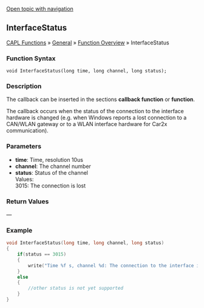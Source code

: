 [Open topic with navigation](../../../../../CANoeDEFamily.htm#Topics/CAPLFunctions/Other/Functions/CAPLfunctionInterfaceStatus.md)

## InterfaceStatus

[CAPL Functions](../../CAPLfunctions.md) » [General](../CAPLGeneralStartPage.md) » [Function Overview](../CAPLfunctionsGeneralOverview.md) » InterfaceStatus

### Function Syntax

```plaintext
void InterfaceStatus(long time, long channel, long status);
```

### Description

The callback can be inserted in the sections **callback function** or **function**.

The callback occurs when the status of the connection to the interface hardware is changed (e.g. when Windows reports a lost connection to a CAN/WLAN gateway or to a WLAN interface hardware for Car2x communication).

### Parameters

- **time**: Time, resolution 10us
- **channel**: The channel number
- **status**: Status of the channel  
  Values:  
  3015: The connection is lost

### Return Values

—

### Example

```c
void InterfaceStatus(long time, long channel, long status)
{
    if(status == 3015)
    {
        write("Time %f s, channel %d: The connection to the interface is lost!", ((float)time)/100000.0, channel);
    }
    else
    {
        //other status is not yet supported
    }
}
```
